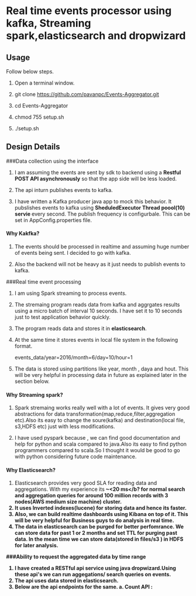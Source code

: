 # Real time  events processor using kafka, Streaming spark,elasticsearch and dropwizard

## Usage

Follow below steps.

1. Open a terminal window.

2. git clone https://github.com/pavanpc/Events-Aggregator.git

3. cd Events-Aggregator

4. chmod 755 setup.sh

5. ./setup.sh


## Design Details

###Data collection using the interface
1. I am assuming the events are sent by sdk to backend using a <b>Restful POST API asynchronously</b> so that the app side will be less loaded.

2. The api inturn publishes  events to kafka.

3. I have written a Kafka producer java app to mock this behavior. It pubslishes events to kafka using <b>SheduledExecutor Thread poool(10) servie </b> every second. The publish frequency is configurbale. This can be set in AppConfig.properties file.
#### Why Kakfka? 
   1. The events should be processed in realtime and assuming huge number of events being sent. I decided to go with kafka.
   
   2. Also the backend will not be heavy as it just needs to publish events to kafka.
   
   
###Real time event processing
1. I am using Spark streaming to process events.
2. The stremaing program reads data from kafka and aggrgates results using a micro batch of interval 10 seconds. I have set it to 10 seconds just to test application behavior quickly.
3. The program reads data and stores it in <b>elasticsearch</b>.
4. At the same time it stores events in local file system in the following format.

      </b> events_data/year=2016/month=6/day=10/hour=1 </b>
5. The data is stored using partitions like year, month , daya and hout. This will be very helpful in processing data in future as explained later in the section below.

#### Why Streaming spark?
  1. Spark stremaing works really well with a lot of events. It gives very good abstractions for data transformation(map,reduce,filter,aggregation etc).Also its easy to change the soure(kafka) and destination(local file, s3,HDFS etc) just with less modifications.
  
  2. I have used pyspark because , we can find good documentation and help for python and scala compared to java.Also its easy to find python programmers compared to scala.So I thought it would be good to go with python considering future code maintenance.
#### Why Elasticsearch?
  1. Elasticsearch provides very good SLA for reading data and aggregations. With my experience its<b> ~<20 ms</b? for normal search and aggregation queries for around <b>100 million records with 3 nodes(AWS medium size machine) cluster</b>. 
  2. It uses Inverted indexes(lucene) for storing data and hence its faster.
  3. Also, we can build realtime dashboards using Kibana on top of it. This will be very helpful for Business guys to do analysis in real time.
  4. The data in elasticsearch can be purged for better perfomrance. We can store data for past 1 or 2 months and set TTL for purging past data. In the mean time we can store data(stored in files/s3 ) in HDFS for later analysis. 
  
###Ability to request the aggregated data by time range
1. I have created a RESTful api service using java dropwizard.Using these api's we can run aggegations/ search queries on events.
2. The api uses data stored in elasticsearch.
3. Below are the api endpoints for the same.
   a. <b>Count API :</b>
      
  
  


